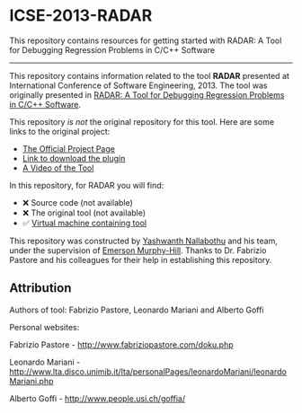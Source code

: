 # ICSE-2013-RADAR
This repository contains resources for getting started with RADAR: A Tool for Debugging Regression Problems in C/C++ Software

***

This repository contains information related to the tool **RADAR** presented at International Conference of Software Engineering, 2013. The tool was originally presented in [RADAR: A Tool for Debugging Regression Problems in C/C++ Software](http://dl.acm.org/citation.cfm?id=2486999).

This repository _is not_ the original repository for this tool. Here are some links to the original project:

* [The Official Project Page](http://www.lta.disco.unimib.it/tools/bct/?q=node/7)
* [Link to download the plugin]( http://www.lta.disco.unimib.it/downloads/eclipseUpdates/)
* [A Video of the Tool](https://www.youtube.com/watch?v=DMGUgALG-yE)

In this repository, for RADAR you will find:
* :x: Source code (not available)
* :x: The original tool (not available)
* :white_check_mark: [Virtual machine containing tool](https://drive.google.com/open?id=0B-kwoOMu6poEYWZ0cFJBMjBUakU)

This repository was constructed by [Yashwanth Nallabothu](https://github.com/YashwanthAsh) and his team, under the supervision of [Emerson Murphy-Hill](https://github.com/CaptainEmerson). Thanks to Dr. Fabrizio Pastore and his colleagues for their help in establishing this repository.

## Attribution

Authors of tool: Fabrizio Pastore, Leonardo Mariani and Alberto Goffi
 
Personal websites: 

Fabrizio Pastore - http://www.fabriziopastore.com/doku.php

Leonardo Mariani - http://www.lta.disco.unimib.it/lta/personalPages/leonardoMariani/leonardoMariani.php

Alberto Goffi - http://www.people.usi.ch/goffia/
